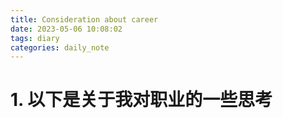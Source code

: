 ```yaml
---
title: Consideration about career
date: 2023-05-06 10:08:02
tags: diary
categories: daily_note
---
```


# 1. 以下是关于我对职业的一些思考